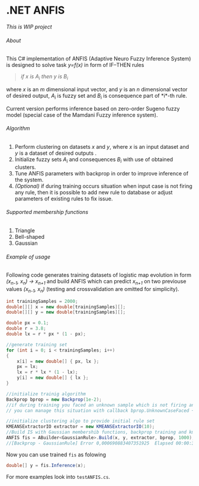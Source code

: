 # .NET ANFIS
*This is WIP project*
###### About
This C# implementation of ANFIS (Adaptive Neuro Fuzzy Inference System) is designed to solve task *y=f(x)* in form of IF–THEN rules 
<blockquote><i>if x is A<sub>i</sub> then y is B<sub>i</sub></i></blockquote>
where <i>x</i> is an <i>m</i> dimensional input vector, and <i>y</i> is an <i>n</i> dimensional vector of desired output, <i>A<sub>i</sub></i>  is fuzzy set and <i>B<sub>i</sub></i> is consequence part of *i*-th rule.

Current version performs inference based on zero-order Sugeno fuzzy model (special case of the Mamdani Fuzzy inference system).

###### Algorithm

1. Perform clustering on datasets *x* and *y*, where *x* is an input dataset and *y* is a dataset of desired outputs . 
2. Initialize fuzzy sets *A<sub>i</sub>* and consequences *B<sub>i</sub>* with use of obtained clusters.
3. Tune ANFIS parameters with backprop in order to improve inference of the system.
  0. *(Optional)* if during training occurs situation when input case is not firing any rule, then it is possible to add new rule to database or adjust parameters of existing rules to fix issue.

###### Supported membership functions
1. Triangle
2. Bell-shaped
3. Gaussian

###### Example of usage
Following code generates training datasets of logistic map evolution in form *(x<sub>n-1</sub>, x<sub>n</sub>) → x<sub>n+1</sub>* and build ANFIS which can predict *x<sub>n+1</sub>* on two previouse values *(x<sub>n-1</sub>, x<sub>n</sub>)* (testing and crossvalidation are omitted for simplicity).

```csharp
int trainingSamples = 2000;
double[][] x = new double[trainingSamples][];
double[][] y = new double[trainingSamples][];

double px = 0.1;
double r = 3.8;
double lx = r * px * (1 - px);

//generate training set
for (int i = 0; i < trainingSamples; i++)
{
    x[i] = new double[] { px, lx };
    px = lx;
    lx = r * lx * (1 - lx);
    y[i] = new double[] { lx };
}

//initialize trainig algorithm
Backprop bprop = new Backprop(1e-2);
//if during training you faced an unknown sample which is not firing any rule
// you can manage this situation with callback bprop.UnknownCaseFaced += .... ;

//initialize clustering algo to provide initial rule set
KMEANSExtractorIO extractor = new KMEANSExtractorIO(10);
//Build IS with Gaussian membershib functions, backprop training and kmeans for rule initialization
ANFIS fis = ABuilder<GaussianRule>.Build(x, y, extractor, bprop, 1000);
//[Backprop - GaussianRule] Error 0,000690883407351925	Elapsed 00:00:31.1691934	RuleBase 10
```
Now you can use trained `fis` as folowing
```csharp
double[] y = fis.Inference(x);
```
For more examples look into `testANFIS.cs`.
